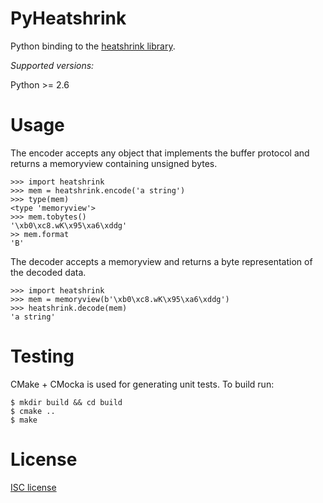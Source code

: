 PyHeatshrink
===========

Python binding to the [heatshrink library](https://github.com/atomicobject/heatshrink).

*Supported versions:*  
  
Python >= 2.6

Usage
=====

The encoder accepts any object that implements the buffer protocol
and returns a memoryview containing unsigned bytes.
```
>>> import heatshrink
>>> mem = heatshrink.encode('a string')
>>> type(mem)
<type 'memoryview'>
>>> mem.tobytes()
'\xb0\xc8.wK\x95\xa6\xddg'
>> mem.format
'B'
```

The decoder accepts a memoryview and returns a byte representation of
the decoded data.
```
>>> import heatshrink
>>> mem = memoryview(b'\xb0\xc8.wK\x95\xa6\xddg')
>>> heatshrink.decode(mem)
'a string'
```

Testing
=======

CMake + CMocka is used for generating unit tests. To build run:
```
$ mkdir build && cd build
$ cmake ..
$ make
```

License
=======

[ISC license](LICENSE)